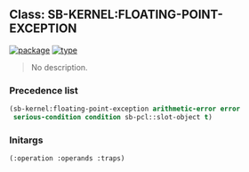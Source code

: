 ## Class: SB-KERNEL:FLOATING-POINT-EXCEPTION
[![package](https://img.shields.io/badge/Package-SB--KERNEL-5f9ea0.svg?style=social&colorA=999999)](../) [![type](https://img.shields.io/badge/Type-Class-5f9ea0.svg?style=social&colorA=999999)](../#class) 

> No description.

### Precedence list
```cl
(sb-kernel:floating-point-exception arithmetic-error error
 serious-condition condition sb-pcl::slot-object t)
```
### Initargs
```cl
(:operation :operands :traps)
```
